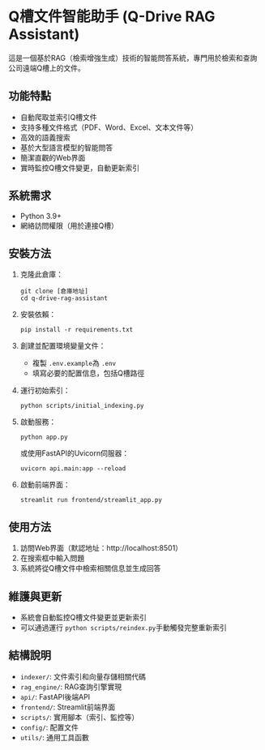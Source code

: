 # Q槽文件智能助手 (Q-Drive RAG Assistant)

這是一個基於RAG（檢索增強生成）技術的智能問答系統，專門用於檢索和查詢公司遠端Q槽上的文件。

## 功能特點

- 自動爬取並索引Q槽文件
- 支持多種文件格式（PDF、Word、Excel、文本文件等）
- 高效的語義搜索
- 基於大型語言模型的智能問答
- 簡潔直觀的Web界面
- 實時監控Q槽文件變更，自動更新索引

## 系統需求

- Python 3.9+
- 網絡訪問權限（用於連接Q槽）

## 安裝方法

1. 克隆此倉庫：

   ```
   git clone [倉庫地址]
   cd q-drive-rag-assistant
   ```
2. 安裝依賴：

   ```
   pip install -r requirements.txt
   ```
3. 創建並配置環境變量文件：

   - 複製 `.env.example`為 `.env`
   - 填寫必要的配置信息，包括Q槽路徑
4. 運行初始索引：

   ```
   python scripts/initial_indexing.py
   ```
5. 啟動服務：

   ```
   python app.py
   ```

   或使用FastAPI的Uvicorn伺服器：

   ```
   uvicorn api.main:app --reload
   ```
6. 啟動前端界面：

   ```
   streamlit run frontend/streamlit_app.py
   ```

## 使用方法

1. 訪問Web界面（默認地址：http://localhost:8501）
2. 在搜索框中輸入問題
3. 系統將從Q槽文件中檢索相關信息並生成回答

## 維護與更新

- 系統會自動監控Q槽文件變更並更新索引
- 可以通過運行 `python scripts/reindex.py`手動觸發完整重新索引

## 結構說明

- `indexer/`: 文件索引和向量存儲相關代碼
- `rag_engine/`: RAG查詢引擎實現
- `api/`: FastAPI後端API
- `frontend/`: Streamlit前端界面
- `scripts/`: 實用腳本（索引、監控等）
- `config/`: 配置文件
- `utils/`: 通用工具函數
